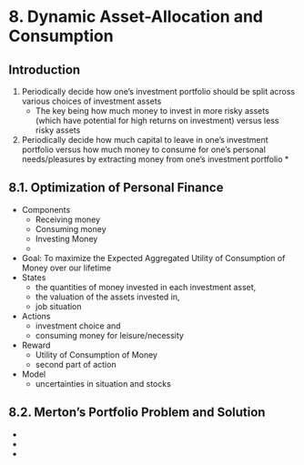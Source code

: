 # 8. Dynamic Asset-Allocation and Consumption


## Introduction

1. Periodically decide how one’s investment portfolio should be split across various choices of investment assets
    * The key being how much money to invest in more risky assets (which have potential for high returns on investment) versus less risky assets 
2. Periodically decide how much capital to leave in one’s investment portfolio versus how much money to consume for one’s personal needs/pleasures by extracting money from one’s investment portfolio
    * 

## 8.1. Optimization of Personal Finance
* Components
    * Receiving money
    * Consuming money   
    * Investing Money
    * 
* Goal: To maximize the Expected Aggregated Utility of Consumption of Money over our lifetime 
* States
    * the quantities of money invested in each investment asset,
    * the valuation of the assets invested in,
    * job situation
* Actions
    * investment choice and
    * consuming money for leisure/necessity
* Reward
    * Utility of Consumption of Money
    * second part of action
* Model 
    * uncertainties in situation and stocks

## 8.2. Merton’s Portfolio Problem and Solution
* 
* 
* 